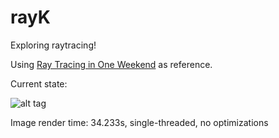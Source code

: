 # rayK
Exploring raytracing!

Using [Ray Tracing in One Weekend](http://in1weekend.blogspot.com.au/2016/01/ray-tracing-in-one-weekend.html) as reference.

Current state:

![alt tag](https://cloud.githubusercontent.com/assets/6304331/23851396/7d7de934-0837-11e7-856b-91124ec988fe.jpg)

Image render time:  34.233s, single-threaded, no optimizations
